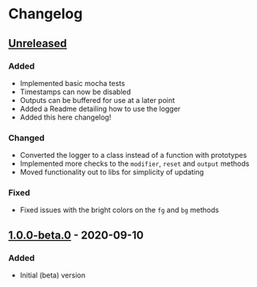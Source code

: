 # Changelog

## [Unreleased]

### Added

-   Implemented basic mocha tests
-   Timestamps can now be disabled
-   Outputs can be buffered for use at a later point
-   Added a Readme detailing how to use the logger
-   Added this here changelog!

### Changed

-   Converted the logger to a class instead of a function with prototypes
-   Implemented more checks to the `modifier`, `reset` and `output` methods
-   Moved functionality out to libs for simplicity of updating

### Fixed

-   Fixed issues with the bright colors on the `fg` and `bg` methods

## [1.0.0-beta.0] - 2020-09-10

### Added

-   Initial (beta) version

[unreleased]: https://github.com/stgdp/fancy-logger/compare/v1.0.0-beta.0...HEAD
[1.0.0-beta.0]: https://github.com/stgdp/fancy-logger/releases/tag/v1.0.0-beta.0
